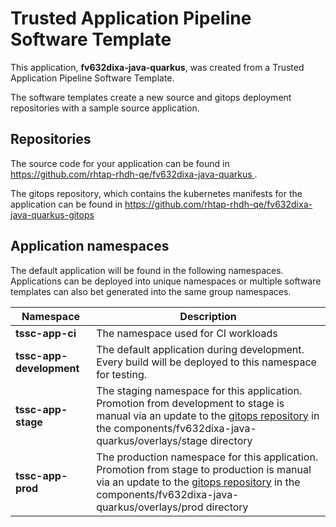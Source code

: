 # Trusted Application Pipeline Software Template

This application, **fv632dixa-java-quarkus**, was created from a Trusted Application Pipeline Software Template.

The software templates create a new source and gitops deployment repositories with a sample source application. 

## Repositories

The source code for your application can be found in [https://github.com/rhtap-rhdh-qe/fv632dixa-java-quarkus ](https://github.com/rhtap-rhdh-qe/fv632dixa-java-quarkus ).
 
The gitops repository, which contains the kubernetes manifests for the application can be found in 
[https://github.com/rhtap-rhdh-qe/fv632dixa-java-quarkus-gitops ](https://github.com/rhtap-rhdh-qe/fv632dixa-java-quarkus-gitops ) 

## Application namespaces 

The default application will be found in the following namespaces. Applications can be deployed into unique namespaces or multiple software templates can also bet generated into the same group namespaces.  

|  Namespace   |  Description   |  
| -------- | -------- |
| **tssc-app-ci** | The namespace used for CI workloads |
| **tssc-app-development** | The default application during development. Every build will be deployed to this namespace for testing. |
| **tssc-app-stage** | The staging namespace for this application. Promotion from development to stage is manual via an update to the [gitops repository](https://github.com/rhtap-rhdh-qe/fv632dixa-java-quarkus-gitops ) in the components/fv632dixa-java-quarkus/overlays/stage directory |
| **tssc-app-prod** | The production namespace for this application. Promotion from stage to production is manual via an update to the [gitops repository](https://github.com/rhtap-rhdh-qe/fv632dixa-java-quarkus-gitops ) in the components/fv632dixa-java-quarkus/overlays/prod directory |